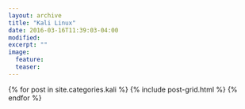 ```yaml
---
layout: archive
title: "Kali Linux"
date: 2016-03-16T11:39:03-04:00
modified:
excerpt: ""
image:
  feature:
  teaser:
---
```


<div class="tiles">
{% for post in site.categories.kali %}
  {% include post-grid.html %}
{% endfor %}
</div><!-- /.tiles -->
